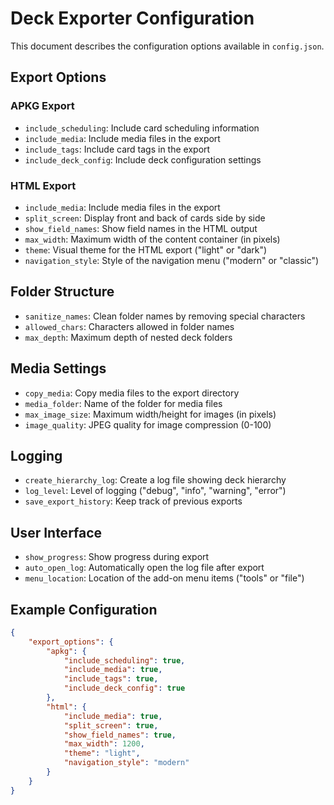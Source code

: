 # Deck Exporter Configuration

This document describes the configuration options available in `config.json`.

## Export Options

### APKG Export
- `include_scheduling`: Include card scheduling information
- `include_media`: Include media files in the export
- `include_tags`: Include card tags in the export
- `include_deck_config`: Include deck configuration settings

### HTML Export
- `include_media`: Include media files in the export
- `split_screen`: Display front and back of cards side by side
- `show_field_names`: Show field names in the HTML output
- `max_width`: Maximum width of the content container (in pixels)
- `theme`: Visual theme for the HTML export ("light" or "dark")
- `navigation_style`: Style of the navigation menu ("modern" or "classic")

## Folder Structure
- `sanitize_names`: Clean folder names by removing special characters
- `allowed_chars`: Characters allowed in folder names
- `max_depth`: Maximum depth of nested deck folders

## Media Settings
- `copy_media`: Copy media files to the export directory
- `media_folder`: Name of the folder for media files
- `max_image_size`: Maximum width/height for images (in pixels)
- `image_quality`: JPEG quality for image compression (0-100)

## Logging
- `create_hierarchy_log`: Create a log file showing deck hierarchy
- `log_level`: Level of logging ("debug", "info", "warning", "error")
- `save_export_history`: Keep track of previous exports

## User Interface
- `show_progress`: Show progress during export
- `auto_open_log`: Automatically open the log file after export
- `menu_location`: Location of the add-on menu items ("tools" or "file")

## Example Configuration

```json
{
    "export_options": {
        "apkg": {
            "include_scheduling": true,
            "include_media": true,
            "include_tags": true,
            "include_deck_config": true
        },
        "html": {
            "include_media": true,
            "split_screen": true,
            "show_field_names": true,
            "max_width": 1200,
            "theme": "light",
            "navigation_style": "modern"
        }
    }
}
``` 